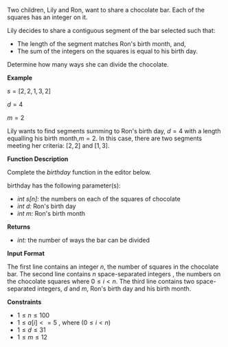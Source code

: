 Two children, Lily and Ron, want to share a chocolate bar. Each of the squares has an integer on it.

Lily decides to share a contiguous segment of the bar selected such that:

* The length of the segment matches Ron's birth month, and,
* The sum of the integers on the squares is equal to his birth day.

Determine how many ways she can divide the chocolate.

**Example**

$s=[2,2,1,3,2]$

$d=4$

$m=2$

Lily wants to find segments summing to Ron's birth day, $d=4$ with a length equalling his birth month,$m=2$. In this case, there are two segments meeting her criteria: $[2,2]$ and $[1,3]$.

**Function Description**

Complete the *birthday* function in the editor below.

birthday has the following parameter(s):

* *int s[n]:* the numbers on each of the squares of chocolate
* *int d:* Ron's birth day
* *int m:* Ron's birth month

**Returns**

* *int:* the number of ways the bar can be divided

**Input Format**

The first line contains an integer $n$, the number of squares in the chocolate bar.
The second line contains $n$ space-separated integers , the numbers on the chocolate squares where $0 \le i <n$.
The third line contains two space-separated integers, $d$ and $m$, Ron's birth day and his birth month.

**Constraints**

* $1 \le n \le 100$
* $1 \le a[i]<=5$ , where ($0 \le i < n$)
* $1 \le d \le 31$
* $1 \le m \le 12$
